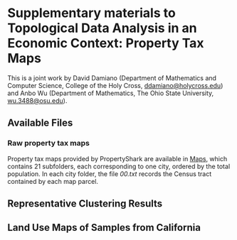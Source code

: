 # Supplementary materials to Topological Data Analysis in an Economic Context: Property Tax Maps
This is a joint work by David Damiano (Department of Mathematics and Computer Science, College of the Holy Cross, ddamiano@holycross.edu) and Anbo Wu (Department of Mathematics, The Ohio State University, wu.3488@osu.edu).
## Available Files
### Raw property tax maps
Property tax maps provided by PropertyShark are available in [Maps](/Maps), which contains 21 subfolders, each corresponding to one city, ordered by the total population. 
In each city folder, the file _00.txt_ records the Census tract contained by each map parcel.

## Representative Clustering Results

## Land Use Maps of Samples from California
